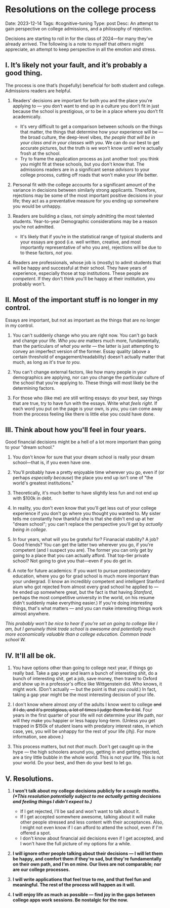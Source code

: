 # Resolutions on the college process
Date: 2023-12-14
Tags: #cognitive-tuning
Type: post
Desc: An attempt to gain perspective on college admissions, and a philosophy of rejection. 

Decisions are starting to roll in for the class of 2024—for many they've already arrived. The following is a note to myself that others might appreciate, an attempt to keep perspective in all the emotion and stress.

## I. It’s likely not your fault, and it’s probably a good thing.

The process is one that’s (hopefully) beneficial for both student and college. Admissions readers are helpful.

1. Readers’ decisions are important for both you and the place you're applying to — you don’t want to end up in a culture you don’t fit in just because the school is prestigious, or to be in a place where you don’t fit academically. 
    - It's very difficult to get a comparison between schools on the things that matter, the things that determine how your experience will be — the broad culture, the deep-level vibes, *the people that will be in your class and in your classes with you*. We can do our best to get accurate pictures, but the truth is we won't know until we're actually frosh at the school. 
    - Try to frame the application process as just another tool: you think you might fit at these schools, but you don't know that. The admissions readers are in a significant sense *advisors* to your college process, cutting off roads that won't make your life better.


2. Personal fit with the college accounts for a significant amount of the variance in decisions between similarly strong applicants. Therefore, rejections may be some of the most important positive decisions in your life; they act as a preventative measure for you ending up somewhere you would be unhappy.


3. Readers are building a class, not simply admitting the most talented students. Year-to-year Demographic considerations may be a reason you’re not admitted. 
    - It's likely that if you’re in the statistical range of typical students and your essays are good (i.e. well written, creative, and most importantly representative of who you are), rejections will be due to to these factors, *not you*.


4. Readers are professionals, whose job is (mostly) to admit students that will be happy and successful at their school. They have years of experience, especially those at top institutions. These people are *competent*. If they don't think you'll be happy at their institution, you probably won't.



## II. Most of the important stuff is no longer in my control.

Essays are important, but not as important as the things that are no longer in my control. 

1. You can't suddenly change who you are right now. You can't go back and change your life. *Who you are* matters much more, fundamentally, than the particulars of *what you write* — the latter is just attempting to convey an imperfect version of the former. Essay quality (above a certain threshold of engagement/readability) doesn't actually matter that much, as long as it's *true to you*.


2. You can't change external factors, like how many people in your demographics are applying, nor can you change the particular culture of the school that you're applying to. These things will most likely be the determining factors.


3.  For those who (like me) are still writing essays: do your best, say things that are true, try to have fun with the essays. Write what *feels right*. If each word you put on the page is your own, is *you*, you can come away from the process feeling like there is little else you could have done.

## III. Think about how you'll feel in four years. 

Good financial decisions might be a hell of a lot more important than going to your "dream school."

1. You don't know for sure that your dream school is really your dream school—that is, if you even have one. 

2. You'll probably have a pretty enjoyable time wherever you go, even if (or perhaps *especially because*) the place you end up isn't one of "the world's greatest institutions."

3. Theoretically, it's much better to have slightly less fun and not end up with $100k in debt. 

4. In reality, you don't even know that you'll get less out of your college experience if you don't go where you thought you wanted to. My sister tells me constantly how thankful she is that she didn't end up at her "dream school"; you can't replace the perspective you'll get by *actually being in college.*

5. In four years, what will you be grateful for? Finanacial stability? A job? Good friends? You can get the latter two wherever you go, if you're competent (and I suspect you are). The former you can only get by going to a place that you can actually afford. That top-tier private school? Not going to give you that—even if you do get in.

6. A note for future academics: If you want to pursue postsecondary education, where you go for grad school is much more important than your undergrad. (I know an incredibly competent and intelligent Stanford alum who got rejected from almost every grad school he applied to — he ended up somewhere great, but the fact is that having *Stanford*, perhaps the most competitive university in the world, on his resume didn't suddenly make everything easier.) If you're doing interesting things, that's what matters — and you can make interesting things work almost anywhere. 

*This probably won't be nice to hear if you're set on going to college like I am, but I genuinely think trade school is awesome and potentially much more economically valuable than a college education. Common trade school W.*

## IV. It'll all be ok. 

1. You have options other than going to college next year, if things go really bad. Take a gap year and learn a bunch of interesting shit, do a bunch of interesting shit, get a job, save money, then travel to Oxford and show up in a professor's office like Wittgenstein did. Who knows, it might work. (Don't actually — but the point is that you *could*.) In fact, taking a gap year might be the most interesting decision of your life. 

2. I don't know where almost *any* of the adults I know went to college ~~and if I do, and it's prestigious, a lot of times I judge them for it lol~~. Four years in the first quarter of your life will not determine your life path, nor will they make you happier or less happy long-term. (Unless you get trapped in $150k of student loans with predatory interest rates, in which case, yes, you will be unhappy for the rest of your life *(/hj)*. For more information, see above.)

3. This process matters, but not *that much*. Don't get caught up in the hype — the high schoolers around you, getting in and getting rejected, are a tiny little bubble in the whole world. This is not your life. This is not your world. Do your best, and then do your best to let go. 

## V. Resolutions. 

1. **I won't talk about my college decisions publicly for a couple months. *(\*This resolution potentially subject to me actually getting decisions and feeling things I didn't expect to.)***
    - If I get rejected, I'll be sad and won't want to talk about it. 
    - If I get accepted somewhere awesome, talking about it will make other people stressed and less content with their acceptances. Also, I might not even know if I can afford to attend the school, even if I'm offered a spot.
    - I don't know about financial aid decisions even if I get accepted, and I won't have the full picture of my options for a while. 


2. **I will ignore other people talking about their decisions — I will let them be happy, and comfort them if they're sad, but they're fundamentally on their own path, and I'm on mine. Our lives are not comparable; nor are our college processes.**

3. **I will write applications that feel true to me, and that feel fun and meaningful. The rest of the process will happen as it will.**

4. **I will enjoy life as much as possible — find joy in the gaps between college apps work sessions. Be nostalgic for the now.**